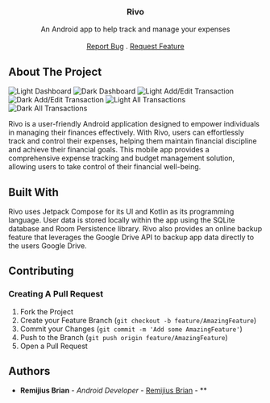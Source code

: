 <br/>
<p align="center">
  <h3 align="center">Rivo</h3>

  <p align="center">
    An Android app to help track and manage your expenses
    <br/>
    <br/>
    <a href="https://github.com/RemijiusBrian/Rivo/issues">Report Bug</a>
    .
    <a href="https://github.com/RemijiusBrian/Rivo/issues">Request Feature</a>
  </p>
</p>



## About The Project
![Light Dashboard](https://github.com/RemijiusBrian/Rivo/assets/69680701/6122cd3b-f43d-4f64-8168-977744b6bfe0)
![Dark Dashboard](https://github.com/RemijiusBrian/Rivo/assets/69680701/1991e6b4-401a-48da-9758-cd67f1360bcc)
![Light Add/Edit Transaction](https://github.com/RemijiusBrian/Rivo/assets/69680701/ba05ae7f-cf1b-4b1a-b021-b70b4c64bb89)
![Dark Add/Edit Transaction](https://github.com/RemijiusBrian/Rivo/assets/69680701/992acb02-984e-4b82-98be-de9ea5199aed)
![Light All Transactions](https://github.com/RemijiusBrian/Rivo/assets/69680701/9687aeda-a8ff-4746-8547-272a9f79a910)
![Dark All Transactions](https://github.com/RemijiusBrian/Rivo/assets/69680701/a35d0b0e-610b-4e53-b92a-617a2097f49f)

Rivo is a user-friendly Android application designed to empower individuals in managing their finances effectively. With Rivo, users can effortlessly track and control their expenses, helping them maintain financial discipline and achieve their financial goals. This mobile app provides a comprehensive expense tracking and budget management solution, allowing users to take control of their financial well-being.

## Built With

Rivo uses Jetpack Compose for its UI and Kotlin as its programming language.
User data is stored locally within the app using the SQLite database and Room Persistence library.
Rivo also provides an online backup feature that leverages the Google Drive API to backup app data directly to the users Google Drive.

## Contributing



### Creating A Pull Request

1. Fork the Project
2. Create your Feature Branch (`git checkout -b feature/AmazingFeature`)
3. Commit your Changes (`git commit -m 'Add some AmazingFeature'`)
4. Push to the Branch (`git push origin feature/AmazingFeature`)
5. Open a Pull Request

## Authors

* **Remijius Brian** - *Android Developer* - [Remijius Brian](https://github.com/RemijiusBrian) - **
